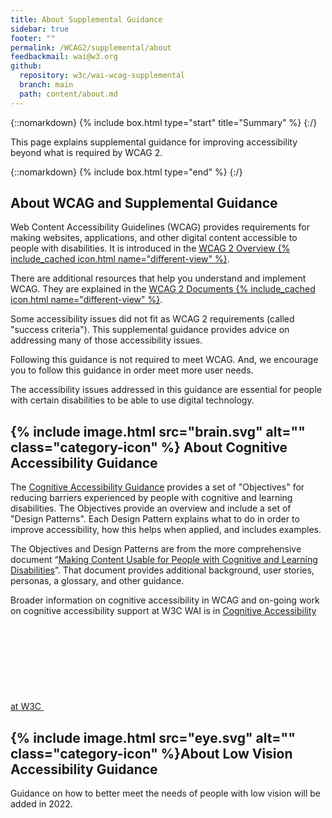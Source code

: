 ```yaml
---
title: About Supplemental Guidance
sidebar: true
footer: ""
permalink: /WCAG2/supplemental/about
feedbackmail: wai@w3.org
github:
  repository: w3c/wai-wcag-supplemental
  branch: main
  path: content/about.md
---
```


{::nomarkdown}
{% include box.html type="start" title="Summary" %}
{:/}

This page explains supplemental guidance for improving accessibility beyond what is required by WCAG 2.

{::nomarkdown}
{% include box.html type="end" %}
{:/}

## About WCAG and Supplemental Guidance

Web Content Accessibility Guidelines (WCAG) provides requirements for making websites, applications, and other digital content accessible to people with disabilities. It is introduced in the [WCAG 2 Overview {% include_cached icon.html name="different-view" %}](https://www.w3.org/WAI/standards-guidelines/wcag/).

There are additional resources that help you understand and implement WCAG. They are explained in the [WCAG 2 Documents {% include_cached icon.html name="different-view" %}](https://www.w3.org/WAI/standards-guidelines/wcag/docs/).

Some accessibility issues did not fit as WCAG 2 requirements (called "success criteria"). This supplemental guidance provides advice on addressing many of those accessibility issues.

Following this guidance is not required to meet WCAG. And, we encourage you to follow this guidance in order meet more user needs.

The accessibility issues addressed in this guidance are essential for people with certain disabilities to be able to use digital technology.
## {% include image.html src="brain.svg" alt="" class="category-icon" %} About Cognitive Accessibility Guidance

The [Cognitive Accessibility Guidance](./#-cognitive-accessibility-guidance) provides a set of "Objectives" for reducing barriers experienced by people with cognitive and learning disabilities. The Objectives provide an overview and include a set of "Design Patterns". Each Design Pattern explains what to do in order to improve accessibility, how this helps when applied, and includes examples.

The Objectives and Design Patterns are from the more comprehensive document “[Making Content Usable for People with Cognitive and Learning Disabilities](https://www.w3.org/TR/coga-usable/)”. That document provides additional background, user stories, personas, a glossary, and other guidance.

Broader information on cognitive accessibility in WCAG and on-going work on cognitive accessibility support at W3C WAI is in [Cognitive Accessibility at W3C <svg focusable="false" aria-hidden="true" class="icon-different-view "><use xlink:href="/assets/images/icons.svg#icon-different-view"></use></svg>](https://www.w3.org/WAI/cognitive/)

## {% include image.html src="eye.svg" alt="" class="category-icon" %}About Low Vision Accessibility Guidance

Guidance on how to better meet the needs of people with low vision will be added in 2022.

